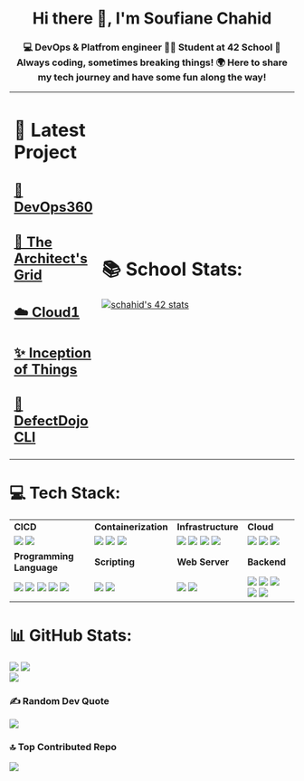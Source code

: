<h1 align="center">Hi there 👋, I'm Soufiane Chahid</h1>
<h3 align="center">💻 DevOps & Platfrom engineer 👨‍🎓 Student at 42 School 🚀 Always coding, sometimes breaking things! 🌍 Here to share my tech journey and have some fun along the way!</h3>

<table>
  <tr>
    <td width="30%">

# 🚀 Latest Project
## [ 🥇 DevOps360](https://github.com/chahid001/DevOps360)
## [ 🌃 The Architect's Grid](https://github.com/chahid001/The-Architects-Grid/tree/main)
## [ ☁️ Cloud1](https://github.com/chahid001/42-Cloud1)
## [✨ Inception of Things](https://github.com/chahid001/42Inception-of-Things)
## [ 🌱 DefectDojo CLI](https://github.com/chahid001/DefectDojo-CLI)

  </td>
  <td width="70%">

# 📚 School Stats:
[![schahid's 42 stats](https://badge.mediaplus.ma/darkblue/schahid)](https://github.com/oakoudad/badge42)

  </td>
  </tr>
</table>

# 💻 Tech Stack:

<table>
  <tr>
    <td><strong>CICD</strong></td>
    <td><strong>Containerization</strong></td>
    <td><strong>Infrastructure</strong></td>
    <td><strong>Cloud</strong></td>
  </tr>
  <tr>
    <td>
      <img src="https://img.shields.io/badge/Jenkins-D24939?style=for-the-badge&logo=Jenkins&logoColor=white" /> 
      <img src="https://img.shields.io/badge/GitLab-330F63?style=for-the-badge&logo=gitlab&logoColor=white" />
    </td>
    <td>
      <img src="https://img.shields.io/badge/docker-%230db7ed.svg?style=for-the-badge&logo=docker&logoColor=white" /> 
      <img src="https://img.shields.io/badge/kubernetes-%23326ce5.svg?style=for-the-badge&logo=kubernetes&logoColor=white" />
      <img src="https://img.shields.io/badge/rancher-%230075A8.svg?style=for-the-badge&logo=rancher&logoColor=white" />
    </td>
    <td>
      <img src="https://img.shields.io/badge/ansible-%231A1918.svg?style=for-the-badge&logo=ansible&logoColor=white" />
      <img src="https://img.shields.io/badge/terraform-%235835CC.svg?style=for-the-badge&logo=terraform&logoColor=white" />
      <img src="https://img.shields.io/badge/vagrant-%231563FF.svg?style=for-the-badge&logo=vagrant&logoColor=white" />
      <img src="https://img.shields.io/badge/Linux-FCC624?style=for-the-badge&logo=linux&logoColor=black" />
    </td>
    <td>
      <img src="https://img.shields.io/badge/azure-%230072C6.svg?style=for-the-badge&logo=azure-devops&logoColor=white" />
      <img src="https://img.shields.io/badge/Google_Cloud-4285F4?style=for-the-badge&logo=google-cloud&logoColor=white" />
      <img src="https://img.shields.io/badge/Amazon_AWS-FF9900?style=for-the-badge&logo=amazonaws&logoColor=white" />
    </td>
  </tr>
  <tr>
    <td><strong>Programming Language</strong></td>
    <td><strong>Scripting</strong></td>
    <td><strong>Web Server</strong></td>
    <td><strong>Backend</strong></td>
  </tr>
  <tr>
    <td>
      <img src="https://img.shields.io/badge/c-%2300599C.svg?style=for-the-badge&logo=c&logoColor=white" />
      <img src="https://img.shields.io/badge/c++-%2300599C.svg?style=for-the-badge&logo=c%2B%2B&logoColor=white" />
      <img src="https://img.shields.io/badge/go-%2300ADD8.svg?style=for-the-badge&logo=go&logoColor=white" />
      <img src="https://img.shields.io/badge/typescript-%23007ACC.svg?style=for-the-badge&logo=typescript&logoColor=white" />
      <img src="https://img.shields.io/badge/Ruby-CC342D?style=for-the-badge&logo=ruby&logoColor=white" />
    </td>
    <td>
      <img src="https://img.shields.io/badge/python-3670A0?style=for-the-badge&logo=python&logoColor=ffdd54" />
      <img src="https://img.shields.io/badge/shell_script-%23121011.svg?style=for-the-badge&logo=gnu-bash&logoColor=white" />
    </td>
    <td>
      <img src="https://img.shields.io/badge/nginx-%23009639.svg?style=for-the-badge&logo=nginx&logoColor=white" />
      <img src="https://img.shields.io/badge/apache-%23D42029.svg?style=for-the-badge&logo=apache&logoColor=white" />
    </td>
    <td>
      <img src="https://img.shields.io/badge/nestjs-%23E0234E.svg?style=for-the-badge&logo=nestjs&logoColor=white" />
      <img src="https://img.shields.io/badge/MongoDB-%234ea94b.svg?style=for-the-badge&logo=mongodb&logoColor=white" />
      <img src="https://img.shields.io/badge/mysql-%2300f.svg?style=for-the-badge&logo=mysql&logoColor=white" />
      <img src="https://img.shields.io/badge/postgres-%23316192.svg?style=for-the-badge&logo=postgresql&logoColor=white" />
      <img src="https://img.shields.io/badge/MariaDB-003545?style=for-the-badge&logo=mariadb&logoColor=white" />
    </td>
  </tr>
</table>

# 📊 GitHub Stats:
![](https://github-readme-stats.vercel.app/api?username=chahid001&theme=dark&hide_border=false&include_all_commits=false&count_private=false)
![](https://github-readme-stats.vercel.app/api/top-langs/?username=chahid001&theme=dark&hide_border=false&include_all_commits=false&count_private=false&layout=compact)<br/>
![](https://github-readme-streak-stats.herokuapp.com/?user=chahid001&theme=dark&hide_border=false)<br/>

### ✍️ Random Dev Quote
![](https://quotes-github-readme.vercel.app/api?type=vetical&theme=radical)

### 🔝 Top Contributed Repo
![](https://github-contributor-stats.vercel.app/api?username=chahid001&limit=5&theme=dark&combine_all_yearly_contributions=true)
